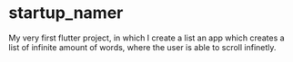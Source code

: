 # startup_namer

My very first flutter project, in which I create a list an app which creates a list of infinite amount of words, where the user is able to scroll infinetly.
